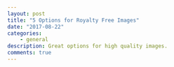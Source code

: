 ```yaml
---
layout: post
title: "5 Options for Royalty Free Images"
date: "2017-08-22"
categories:
    - general
description: Great options for high quality images.
comments: true
---
```


